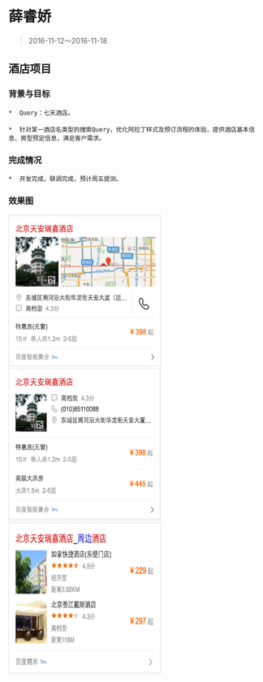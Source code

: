 # 薛睿娇

> 2016-11-12～2016-11-18

## 酒店项目

### 背景与目标

    *  Query：七天酒店。
    
    *  针对某一酒店名类型的搜索Query，优化阿拉丁样式及预订流程的体验，提供酒店基本信息、房型预定信息，满足客户需求。

### 完成情况

    *  开发完成，联调完成，预计周五提测。
    
### 效果图

<img src="img/xueruijiao/hotel.png" width='300' height='300'>
<img src="img/xueruijiao/hotels.png" width='300' height='300'>
<img src="img/xueruijiao/hotel_around.png" width='300' height='300'>
